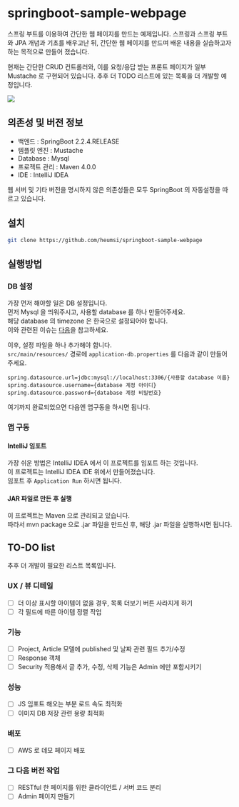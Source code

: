 # springboot-sample-webpage

스프링 부트를 이용하여 간단한 웹 페이지를 만드는 예제입니다.
스프링과 스프링 부트와 JPA 개념과 기초를 배우고난 뒤, 간단한 웹 페이지를 만드며 배운 내용을 실습하고자 하는 목적으로 만들어 졌습니다.

현재는 간단한 CRUD 컨트롤러와, 이를 요청/응답 받는 프론트 페이지가 일부 Mustache 로 구현되어 있습니다.
추후 더 TODO 리스트에 있는 목록을 더 개발할 예정입니다.

![](https://user-images.githubusercontent.com/31306282/74914135-3d67bd80-5405-11ea-904d-05ec6d715ed1.png)


## 의존성 및 버전 정보
- 백엔드 : SpringBoot 2.2.4.RELEASE
- 템플릿 엔진 : Mustache
- Database : Mysql
- 프로젝트 관리 : Maven 4.0.0
- IDE : IntelliJ IDEA

웹 서버 및 기타 버전을 명시하지 않은 의존성들은 모두 SpringBoot 의 자동설정을 따르고 있습니다.

## 설치 

```bash
git clone https://github.com/heumsi/springboot-sample-webpage
```

## 실행방법

### DB 설정 

가장 먼저 해야할 일은 DB 설정입니다.  
먼저 Mysql 을 띄워주시고, 사용할 database 를 하나 만들어주세요.  
해당 database 의 timezone 은 한국으로 설정되어야 합니다.  
이와 관련된 이슈는 [다음](https://offbyone.tistory.com/318)을 참고하세요.

이후, 설정 파일을 하나 추가해야 합니다.  
`src/main/resources/` 경로에 `application-db.properties` 를 다음과 같이 만들어주세요.

```properties
spring.datasource.url=jdbc:mysql://localhost:3306/{사용할 database 이름}
spring.datasource.username={database 계정 아이디}
spring.datasource.password={database 계정 비밀번호}
```

여기까지 완료되었으면 다음엔 앱구동을 하시면 됩니다.

### 앱 구동

#### IntelliJ 임포트

가장 쉬운 방법은 IntelliJ IDEA 에서 이 프로젝트를 임포트 하는 것입니다.  
이 프로젝트는 IntelliJ IDEA IDE 위에서 만들어졌습니다.  
임포트 후 `Application Run` 하시면 됩니다.

#### JAR 파일로 만든 후 실행

이 프로젝트는 Maven 으로 관리되고 있습니다.  
따라서 mvn package 으로 .jar 파일을 만드신 후, 해당 .jar 파일을 실행하시면 됩니다.

## TO-DO list

추후 더 개발이 필요한 리스트 목록입니다.

### UX / 뷰 디테일
- [ ] 더 이상 표시할 아이템이 없을 경우, 목록 더보기 버튼 사라지게 하기
- [ ] 각 필드에 따른 아이템 정렬 작업

### 기능 
- [ ] Project, Article 모델에 published 및 날짜 관련 필드 추가/수정
- [ ] Response 객체 
- [ ] Security 적용해서 글 추가, 수정, 삭제 기능은 Admin 에만 포함시키기

### 성능
- [ ] JS 임포트 해오는 부분 로드 속도 최적화
- [ ] 이미지 DB 저장 관련 용량 최적화

### 배포
- [ ] AWS 로 데모 페이지 배포

### 그 다음 버전 작업
- [ ] RESTful 한 페이지를 위한 클라이언트 / 서버 코드 분리
- [ ] Admin 페이지 만들기 
